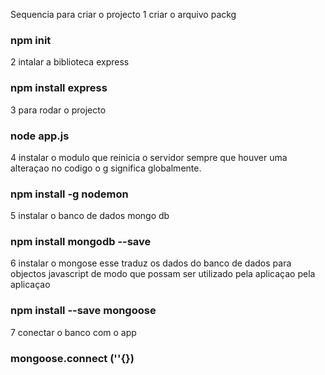 Sequencia para criar o projecto
1 criar o arquivo packg
### npm init

2 intalar a biblioteca express
### npm install express

3 para rodar o projecto
### node app.js

4 instalar o modulo que reinicia o servidor sempre que houver uma alteraçao no codigo
o g significa globalmente.
### npm install -g nodemon

5 instalar o banco de dados mongo db
### npm install mongodb --save

6 instalar o mongose esse traduz os dados do banco de dados para objectos 
javascript de modo que possam ser utilizado pela aplicaçao pela aplicaçao 
### npm install --save mongoose

7 conectar o banco com o app
### mongoose.connect (''{})
